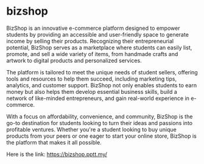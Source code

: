 # bizshop
BizShop is an innovative e-commerce platform designed to empower students by providing an accessible and user-friendly space to generate income by selling their products. Recognizing their entrepreneurial potential, BizShop serves as a marketplace where students can easily list, promote, and sell a wide variety of items, from handmade crafts and artwork to digital products and personalized services.

The platform is tailored to meet the unique needs of student sellers, offering tools and resources to help them succeed, including marketing tips, analytics, and customer support. BizShop not only enables students to earn money but also helps them develop essential business skills, build a network of like-minded entrepreneurs, and gain real-world experience in e-commerce.

With a focus on affordability, convenience, and community, BizShop is the go-to destination for students looking to turn their ideas and passions into profitable ventures. Whether you're a student looking to buy unique products from your peers or one eager to start your online store, BizShop is the platform that makes it all possible.

Here is the link: https://bizshop.pptt.my/
